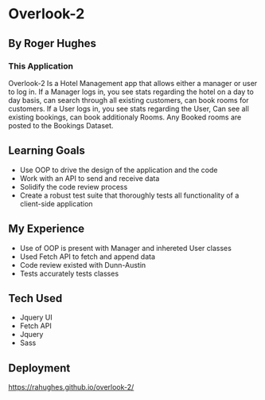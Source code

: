 # Overlook-2
## By Roger Hughes
### This Application
Overlook-2 Is a Hotel Management app that allows either a manager or user to log in. If a Manager logs in, you see stats regarding the hotel on a day to day basis, can search through all existing customers, can book rooms for customers. If a User logs in, you see stats regarding the User, Can see all existing bookings, can book additionaly Rooms. Any Booked rooms are posted to the Bookings Dataset. 


## Learning Goals
- Use OOP to drive the design of the application and the code
- Work with an API to send and receive data
- Solidify the code review process
- Create a robust test suite that thoroughly tests all functionality of a client-side application

## My Experience
- Use of OOP is present with Manager and inhereted User classes
- Used Fetch API to fetch and append data
- Code review existed with Dunn-Austin
- Tests accurately tests classes

## Tech Used
- Jquery UI
- Fetch API
- Jquery
- Sass

## Deployment 
https://rahughes.github.io/overlook-2/
